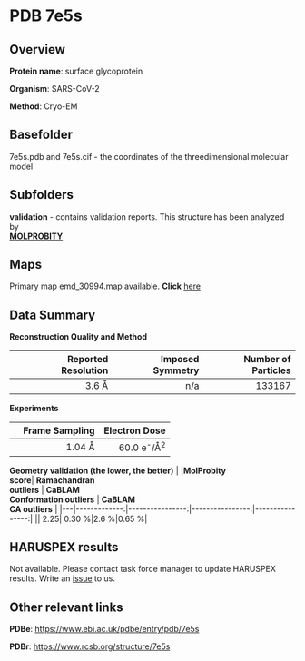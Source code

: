 # PDB 7e5s

## Overview

**Protein name**: surface glycoprotein

**Organism**: SARS-CoV-2

**Method**: Cryo-EM



## Basefolder

7e5s.pdb and 7e5s.cif - the coordinates of the threedimensional molecular model

## Subfolders





**validation** - contains validation reports. This structure has been analyzed by <br>  [**MOLPROBITY**](https://github.com/thorn-lab/coronavirus_structural_task_force/tree/master/pdb/surface_glycoprotein/SARS-CoV-2/7e5s/validation/molprobity)    



## Maps

Primary map emd_30994.map available. **Click** [here](http://ftp.wwpdb.org/pub/emdb/structures/EMD-30994/map/) 

## Data Summary
**Reconstruction Quality and Method**

|   | Reported Resolution | Imposed Symmetry | Number of Particles |
|---|-------------:|----------------:|--------------:|
|   |3.6 Å|n/a|133167|

**Experiments**

|   | Frame Sampling | Electron Dose |
|---|-------------:|----------------:|
|   |1.04 Å|60.0 e<sup>-</sup>/Å<sup>2</sup>|

**Geometry validation (the lower, the better)**
|   |**MolProbity<br>score**| **Ramachandran<br>outliers** | **CaBLAM<br>Conformation outliers** | **CaBLAM<br>CA outliers** |
|---|-------------:|----------------:|----------------:|----------------:|
||  2.25|  0.30 %|2.6 %|0.65 %|

## HARUSPEX results

Not available. Please contact task force manager to update HARUSPEX results. Write an [issue](https://github.com/thorn-lab/coronavirus_structural_task_force/issues) to us.

## Other relevant links 
**PDBe**:  https://www.ebi.ac.uk/pdbe/entry/pdb/7e5s
 
**PDBr**: https://www.rcsb.org/structure/7e5s 
